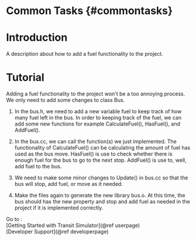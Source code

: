 Common Tasks {#commontasks}
===========
# Introduction
A description about how to add a fuel functionality to the project.
<br/>

# Tutorial
Adding a fuel functionality to the project
won't be a too annoying process. We only need to add some changes to class Bus.
<br/>

1. In the bus.h, we need to add a new variable fuel to keep track of how many fuel left in the bus. In order to keeping track of the fuel, we can add some new functions for example CalculateFuel(), HasFuel(), and AddFuel().

2. In the bus.cc, we can call the function(s) we just implemented. The functionality of CalculateFuel() can be calculating the amount of fuel has used as the bus move. HasFuel() is use to check whether there is enough fuel for the bus to go to the next stop. AddFuel() is use to, well, add fuel to the bus.  

3. We need to make some minor changes to Update() in bus.cc so that the bus will stop, add fuel, or move as it needed.

4. Make the files again to generate the new library
bus.o. At this time, the bus should has the new 
property and stop and add fuel as needed in the project if it is implemented correctly.

Go to :<br/>
[Getting Started with Transit Simulator](@ref userpage) <br/>
[Developer Support](@ref developerpage)
